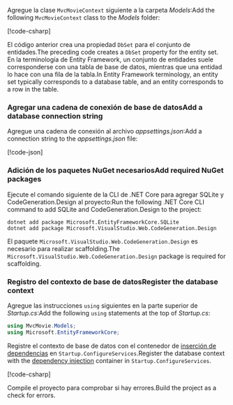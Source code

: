 <a name="dc"></a>

<span data-ttu-id="80f1d-101">Agregue la clase `MvcMovieContext` siguiente a la carpeta *Models*:</span><span class="sxs-lookup"><span data-stu-id="80f1d-101">Add the following `MvcMovieContext` class to the *Models* folder:</span></span>  

[!code-csharp[](~/tutorials/first-mvc-app/start-mvc/sample/MvcMovie22/Data/MvcMovieContext.cs)]

<span data-ttu-id="80f1d-102">El código anterior crea una propiedad `DbSet` para el conjunto de entidades.</span><span class="sxs-lookup"><span data-stu-id="80f1d-102">The preceding code creates a `DbSet` property for the entity set.</span></span> <span data-ttu-id="80f1d-103">En la terminología de Entity Framework, un conjunto de entidades suele corresponderse con una tabla de base de datos, mientras que una entidad lo hace con una fila de la tabla.</span><span class="sxs-lookup"><span data-stu-id="80f1d-103">In Entity Framework terminology, an entity set typically corresponds to a database table, and an entity corresponds to a row in the table.</span></span>

<a name="cs"></a>

### <a name="add-a-database-connection-string"></a><span data-ttu-id="80f1d-104">Agregar una cadena de conexión de base de datos</span><span class="sxs-lookup"><span data-stu-id="80f1d-104">Add a database connection string</span></span>

<span data-ttu-id="80f1d-105">Agregue una cadena de conexión al archivo *appsettings.json*:</span><span class="sxs-lookup"><span data-stu-id="80f1d-105">Add a connection string to the *appsettings.json* file:</span></span>

[!code-json[](~/tutorials/razor-pages/razor-pages-start/sample/RazorPagesMovie/appsettings_SQLite.json?highlight=8-10)]

### <a name="add-required-nuget-packages"></a><span data-ttu-id="80f1d-106">Adición de los paquetes NuGet necesarios</span><span class="sxs-lookup"><span data-stu-id="80f1d-106">Add required NuGet packages</span></span>

<span data-ttu-id="80f1d-107">Ejecute el comando siguiente de la CLI de .NET Core para agregar SQLite y CodeGeneration.Design al proyecto:</span><span class="sxs-lookup"><span data-stu-id="80f1d-107">Run the following .NET Core CLI command to add SQLite and CodeGeneration.Design  to the project:</span></span>

```console
dotnet add package Microsoft.EntityFrameworkCore.SQLite
dotnet add package Microsoft.VisualStudio.Web.CodeGeneration.Design
```

<span data-ttu-id="80f1d-108">El paquete `Microsoft.VisualStudio.Web.CodeGeneration.Design` es necesario para realizar scaffolding.</span><span class="sxs-lookup"><span data-stu-id="80f1d-108">The `Microsoft.VisualStudio.Web.CodeGeneration.Design` package is required for scaffolding.</span></span>

<a name="reg"></a>

### <a name="register-the-database-context"></a><span data-ttu-id="80f1d-109">Registro del contexto de base de datos</span><span class="sxs-lookup"><span data-stu-id="80f1d-109">Register the database context</span></span>

<span data-ttu-id="80f1d-110">Agregue las instrucciones `using` siguientes en la parte superior de *Startup.cs*:</span><span class="sxs-lookup"><span data-stu-id="80f1d-110">Add the following `using` statements at the top of *Startup.cs*:</span></span>

```csharp
using MvcMovie.Models;
using Microsoft.EntityFrameworkCore;
```

<span data-ttu-id="80f1d-111">Registre el contexto de base de datos con el contenedor de [inserción de dependencias](xref:fundamentals/dependency-injection) en `Startup.ConfigureServices`.</span><span class="sxs-lookup"><span data-stu-id="80f1d-111">Register the database context with the [dependency injection](xref:fundamentals/dependency-injection) container in `Startup.ConfigureServices`.</span></span>

[!code-csharp[](~/tutorials/first-mvc-app/start-mvc/sample/MvcMovie22/Startup.cs?name=snippet_UseSqlite&highlight=11-12)]

<span data-ttu-id="80f1d-112">Compile el proyecto para comprobar si hay errores.</span><span class="sxs-lookup"><span data-stu-id="80f1d-112">Build the project as a check for errors.</span></span>